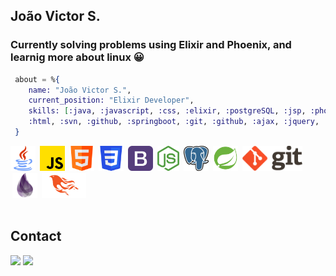 ## João Victor S.

### Currently solving problems using Elixir and Phoenix, and learnig more about linux 😀

```elixir
 about = %{
    name: "João Victor S.",
    current_position: "Elixir Developer",
    skills: [:java, :javascript, :css, :elixir, :postgreSQL, :jsp, :phoenix, :bootstrap,
    :html, :svn, :github, :springboot, :git, :github, :ajax, :jquery, :nodejs]
 }

```
 
<div>
<img height="40" src="images/java.png">
<img style="margin-left:3px; vertical-align: top;" height="40" src="images/javascript.png">
<img style="margin-left:3px;" height="40" src="images/html.png">
<img style="margin-left:3px;" height="40" src="./images/css.png">
<img style="margin-left:3px;" height="40" src="./images/bootstrap.png">
<img style="margin-left:3px;" height="40" src="./images/nodejs.png">
<img style="margin-left:3px;" height="40" src="./images/postgresql.png">
<img style="margin-left:3px;" height="40" src="./images/spring-boot.png">
<img style="margin-left:3px;" height="40" src="./images/git.png">
<img style="margin-left:3px;" height="40" src="./images/elixir.png">
<img style="margin-left:3px;" height="40" src="./images/phoenix.png">
</div>

<br>

## **Contact**
<div>
  <a href = "mailto:jovi47profissional@gmai.com"><img src="https://img.shields.io/badge/Gmail-D14836?style=for-the-badge&logo=gmail&logoColor=white" target="_blank"></a>
  <a href="https://www.linkedin.com/in/jovi47" target="_blank"><img src="https://img.shields.io/badge/-LinkedIn-%230077B5?style=for-the-badge&logo=linkedin&logoColor=white" target="_blank"></a>   
</div>
